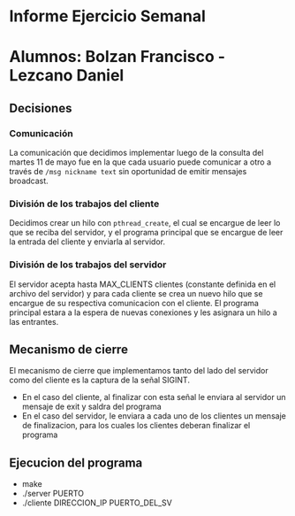 # Informe Ejercicio Semanal
# Alumnos: Bolzan Francisco - Lezcano Daniel

## Decisiones

### Comunicación

La comunicación que decidimos implementar luego de la consulta del martes 11 de mayo fue en la que cada usuario puede comunicar a otro a través de
`/msg nickname text` sin oportunidad de emitir mensajes broadcast.

### División de los trabajos del cliente

Decidimos crear un hilo con `pthread_create`, el cual se encargue de leer lo que se reciba del servidor, y el programa principal que se encargue de leer la entrada del cliente y enviarla al servidor.

### División de los trabajos del servidor

El servidor acepta hasta MAX_CLIENTS clientes (constante definida en el archivo del servidor) y para cada cliente se crea un nuevo hilo que se encargue de su respectiva comunicacion con el cliente. El programa principal estara a la espera de nuevas conexiones y les asignara un hilo a las entrantes.

## Mecanismo de cierre

El mecanismo de cierre que implementamos tanto del lado del servidor como del cliente es la captura de la señal SIGINT.

 - En el caso del cliente, al finalizar con esta señal le enviara al servidor un mensaje de exit y saldra del programa
 - En el caso del servidor, le enviara a cada uno de los clientes un mensaje de finalizacion, para los cuales los clientes deberan finalizar el programa

## Ejecucion del programa

- make
- ./server PUERTO
- ./cliente DIRECCION_IP PUERTO_DEL_SV
